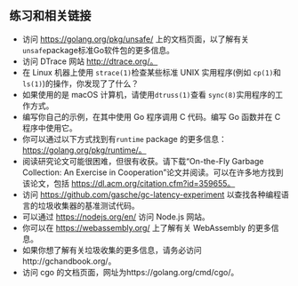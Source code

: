 ## 练习和相关链接

- 访问 https://golang.org/pkg/unsafe/ 上的文档页面，以了解有关`unsafe`package标准Go软件包的更多信息。
- 访问 DTrace 网站 http://dtrace.org/。
- 在 Linux 机器上使用 `strace(1)`检查某些标准 UNIX 实用程序(例如 `cp(1)`和 `ls(1)`)的操作，你发现了了什么？
- 如果使用的是 macOS 计算机，请使用`dtruss(1)`查看 `sync(8)`实用程序的工作方式。
- 编写你自己的示例，在其中使用 Go 程序调用 C 代码。编写 Go 函数并在 C 程序中使用它。
- 你可以通过以下方式找到有`runtime` package 的更多信息：https://golang.org/pkg/runtime/。
- 阅读研究论文可能很困难，但很有收获。请下载“On-the-Fly Garbage Collection: An Exercise in Cooperation”论文并阅读。可以在许多地方找到该论文，包括 https://dl.acm.org/citation.cfm?id=359655。
- 访问 https://github.com/gasche/gc-latency-experiment 以查找各种编程语言的垃圾收集器的基准测试代码。
- 可以通过 https://nodejs.org/en/ 访问 Node.js 网站。
- 你可以在 https://webassembly.org/ 上了解有关 WebAssembly 的更多信息。
- 如果你想了解有关垃圾收集的更多信息，请务必访问http://gchandbook.org/。
- 访问 cgo 的文档页面，网址为https://golang.org/cmd/cgo/。
